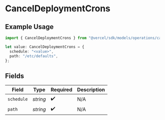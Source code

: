 # CancelDeploymentCrons

## Example Usage

```typescript
import { CancelDeploymentCrons } from "@vercel/sdk/models/operations/canceldeployment.js";

let value: CancelDeploymentCrons = {
  schedule: "<value>",
  path: "/etc/defaults",
};
```

## Fields

| Field              | Type               | Required           | Description        |
| ------------------ | ------------------ | ------------------ | ------------------ |
| `schedule`         | *string*           | :heavy_check_mark: | N/A                |
| `path`             | *string*           | :heavy_check_mark: | N/A                |